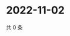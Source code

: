 # 2022-11-02

共 0 条

<!-- BEGIN WEIBO -->
<!-- 最后更新时间 Wed Nov 02 2022 16:08:42 GMT+0800 (China Standard Time) -->

<!-- END WEIBO -->
